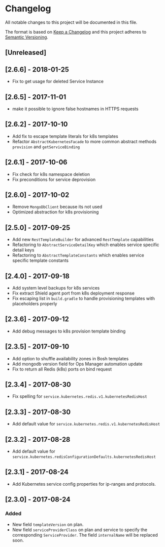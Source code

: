 # Changelog
All notable changes to this project will be documented in this file.

The format is based on [Keep a Changelog](http://keepachangelog.com/en/1.0.0/)
and this project adheres to [Semantic Versioning](http://semver.org/spec/v2.0.0.html).

## [Unreleased]

## [2.6.6] - 2018-01-25
- Fix to get usage for deleted Service Instance

## [2.6.5] - 2017-11-01
- make it possible to ignore false hostnames in HTTPS requests

## [2.6.2] - 2017-10-10
- Add fix to escape template literals for k8s templates
- Refactor `AbstractKubernetesFacade` to more common abstract methods `provision` and `getServiceBinding`

## [2.6.1] - 2017-10-06
- Fix check for k8s namespace deletion
- Fix preconditions for service deprovision

## [2.6.0] - 2017-10-02
- Remove `MongoDbClient` because its not used
- Optimized abstraction for k8s provisioning

## [2.5.0] - 2017-09-25
- Add new `RestTemplateBuilder` for advanced `RestTemplate` capabilities
- Refactoring to `AbstractServiceDetailKey` which enables service specific detail keys
- Refactoring to `AbstractTemplateConstants` which enables service specific template constants

## [2.4.0] - 2017-09-18
- Add system level backups for k8s services
- Fix extract Shield agent port from k8s deployment response
- Fix escaping list in `build.gradle` to handle provisioning templates with placeholders properly

## [2.3.6] - 2017-09-12
- Add debug messages to k8s provision template binding

## [2.3.5] - 2017-09-10
- Add option to shuffle availability zones in Bosh templates
- Add mongodb version field for Ops Manager automation update
- Fix to return all Redis (k8s) ports on bind request

## [2.3.4] - 2017-08-30
- Fix spelling for `service.kubernetes.redis.v1.kubernetesRedisHost`

## [2.3.3] - 2017-08-30
- Add default value for `service.kubernetes.redis.v1.kubernetesRedisHost`

## [2.3.2] - 2017-08-28
- Add default value for `service.kubernetes.redisConfigurationDefaults.kubernetesRedisHost`

## [2.3.1] - 2017-08-24
- Add Kubernetes service config properties for ip-ranges and protocols.

## [2.3.0] - 2017-08-24

### Added
- New field `templateVersion` on plan.
- New field `serviceProviderClass` on plan and service to specify the corresponding `ServiceProvider`. The field `internalName` will be replaced soon.
